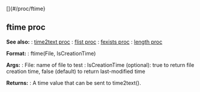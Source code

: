 []{#/proc/ftime}
## ftime proc
**See also:**
:   [time2text proc](#/proc/time2text)
:   [flist proc](#/proc/flist)
:   [fexists proc](#/proc/fexists)
:   [length proc](#/proc/length)
<!-- -->
**Format:**
:   ftime(File, IsCreationTime)
<!-- -->
**Args:**
:   File: name of file to test
:   IsCreationTime (optional): true to return file creation time, false
    (default) to return last-modified time
<!-- -->
**Returns:**
:   A time value that can be sent to time2text().
